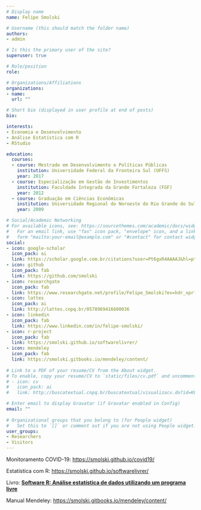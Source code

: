 ```yaml
---
# Display name
name: Felipe Smolski

# Username (this should match the folder name)
authors:
- admin

# Is this the primary user of the site?
superuser: true

# Role/position
role: 

# Organizations/Affiliations
organizations:
- name: 
  url: ""

# Short bio (displayed in user profile at end of posts)
bio: 

interests:
- Economia e Desenvolvimento
- Análise Estatística com R
- RStudio

education:
  courses:
  - course: Mestrado em Desenvolvimento e Políticas Públicas
    institution: Universidade Federal da Fronteira Sul (UFFS)
    year: 2017
  - course: Especialização em Gestão de Investimentos
    institution: Faculdade Integrada da Grande Fortaleza (FGF)
    year: 2012
  - course: Graduação em Ciências Econômicas
    institution: Universidade Regional do Noroeste do Rio Grande do Sul (Unijuí)
    year: 2009

# Social/Academic Networking
# For available icons, see: https://sourcethemes.com/academic/docs/widgets/#icons
#   For an email link, use "fas" icon pack, "envelope" icon, and a link in the
#   form "mailto:your-email@example.com" or "#contact" for contact widget.
social:
- icon: google-scholar
  icon_pack: ai
  link: https://scholar.google.com.br/citations?user=Pt6gxR4AAAAJ&hl=pt-BR
- icon: github
  icon_pack: fab
  link: https://github.com/smolski
- icon: researchgate
  icon_pack: fab
  link: https://www.researchgate.net/profile/Felipe_Smolski?ev=hdr_xprfR
- icon: lattes
  icon_pack: ai
  link: http://lattes.cnpq.br/0578969416600036
- icon: linkedin
  icon_pack: fab
  link: https://www.linkedin.com/in/felipe-smolski/
- icon: r-project
  icon_pack: fab
  link: https://smolski.github.io/softwarelivrer/
- icon: mendeley
  icon_pack: fab
  link: https://smolski.gitbooks.io/mendeley/content/  
  
# Link to a PDF of your resume/CV from the About widget.
# To enable, copy your resume/CV to `static/files/cv.pdf` and uncomment the lines below.  
# - icon: cv
#   icon_pack: ai
#   link: http://buscatextual.cnpq.br/buscatextual/visualizacv.do?id=K8279859Z3

# Enter email to display Gravatar (if Gravatar enabled in Config)
email: ""
  
# Organizational groups that you belong to (for People widget)
#   Set this to `[]` or comment out if you are not using People widget.  
user_groups:
- Researchers
- Visitors
---
```


<!--Possui graduação em Ciências Econômicas pela Universidade Regional do Noroeste do Estado do Rio Grande do Sul - UNIJUÍ (2009), pós-graduação em Gestão de Investimentos pela Faculdade Integrada Grande Fortaleza FGF (2012), mestrado em Desenvolvimento e Políticas Públicas pela Universidade Federal da Fronteira Sul - UFFS, Campus Cerro Largo (2017).
-->

Monitoramento COVID-19: https://smolski.github.io/covid19/

Estatística com R: https://smolski.github.io/softwarelivrer/


Livro: [**Software R: Análise estatística de dados utilizando um programa livre**](http://www.editorafaith.com.br/ebooks/grat/software_r.pdf)

Manual Mendeley: https://smolski.gitbooks.io/mendeley/content/


